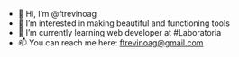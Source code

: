 - 👋 Hi, I’m @ftrevinoag
- 👀 I’m interested in making beautiful and functioning tools
- 🌱 I’m currently learning web developer at #Laboratoria
- 📫 You can reach me here: ftrevinoag@gmail.com

<!---
ftrevinoag/ftrevinoag is a ✨ special ✨ repository because its `README.md` (this file) appears on your GitHub profile.
You can click the Preview link to take a look at your changes.
--->
